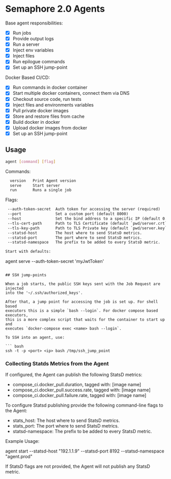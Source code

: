 # Semaphore 2.0 Agents

Base agent responsibilities:

- [x] Run jobs
- [x] Provide output logs
- [x] Run a server
- [x] Inject env variables
- [x] Inject files
- [x] Run epilogue commands
- [x] Set up an SSH jump-point

Docker Based CI/CD:

- [x] Run commands in docker container
- [x] Start multiple docker containers, connect them via DNS
- [x] Checkout source code, run tests
- [x] Inject files and environments variables
- [x] Pull private docker images
- [x] Store and restore files from cache
- [x] Build docker in docker
- [x] Upload docker images from docker
- [x] Set up an SSH jump-point

## Usage

``` bash
agent [command] [flag]
```

Commands:

``` txt
  version   Print Agent version
  serve     Start server
  run       Runs a single job
```

Flags:

``` txt
 --auth-token-secret  Auth token for accessing the server (required)
 --port               Set a custom port (default 8000)
 --host               Set the bind address to a specific IP (default 0.0.0.0)
 --tls-cert-path      Path to TLS Certificate (default `pwd/server.crt`)
 --tls-key-path       Path to TLS Private key (default `pwd/server.key`)
 --statsd-host        The host where to send StatsD metrics.
 --statsd-port        The port where to send StatsD metrics.
 --statsd-namespace   The prefix to be added to every StatsD metric.

Start with defaults:

```
agent serve --auth-token-secret 'myJwtToken'
```

## SSH jump-points

When a job starts, the public SSH keys sent with the Job Request are injected
into the '~/.ssh/authorized_keys'.

After that, a jump point for accessing the job is set up. For shell based
executors this is a simple `bash --login`. For docker compose based executors,
this is a more complex script that waits for the container to start up and
executes `docker-compose exec <name> bash --login`.

To SSH into an agent, use:

``` bash
ssh -t -p <port> <ip> bash /tmp/ssh_jump_point
```

### Collecting Statds Metrics from the Agent

If configured, the Agent can publish the following StatsD metrics:

- compose_ci.docker_pull.duration, tagged with: [image name]
- compose_ci.docker_pull.success.rate, tagged with: [image name]
- compose_ci.docker_pull.failure.rate, tagged with: [image name]

To configure Statsd publishing provide the following command-line flags to the Agent:
- stats_host: The host where to send StatsD metrics.
- stats_port: The port where to send StatsD metrics.
- statsd-namespace:  The prefix to be added to every StatsD metric.

Example Usage:

agent start --statsd-host "192.1.1.9" --statsd-port 8192 --statsd-namespace "agent.prod"

If StatsD flags are not provided, the Agent will not publish any StatsD metric.

